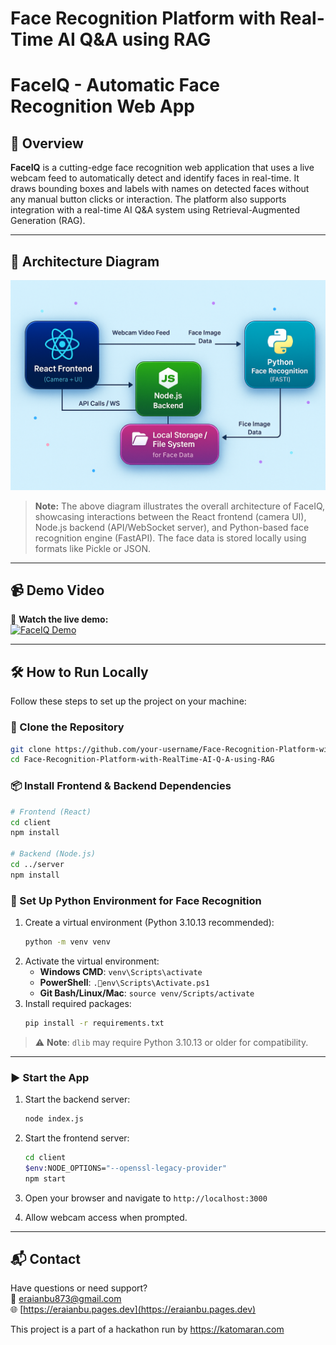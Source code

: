 # Face Recognition Platform with Real-Time AI Q&A using RAG
# FaceIQ - Automatic Face Recognition Web App

## 🚀 Overview

**FaceIQ** is a cutting-edge face recognition web application that uses a live webcam feed to automatically detect and identify faces in real-time. It draws bounding boxes and labels with names on detected faces without any manual button clicks or interaction. The platform also supports integration with a real-time AI Q&A system using Retrieval-Augmented Generation (RAG).

---

## 🧠 Architecture Diagram

![Architecture Diagram](./Architecture_Design.png)

> **Note:** The above diagram illustrates the overall architecture of FaceIQ, showcasing interactions between the React frontend (camera UI), Node.js backend (API/WebSocket server), and Python-based face recognition engine (FastAPI). The face data is stored locally using formats like Pickle or JSON.

---

## 📹 Demo Video

🎥 **Watch the live demo:**  
[![FaceIQ Demo]([https://kumaragurudtsteam-my.sharepoint.com/:v:/g/personal/eraianbu_22ad_kct_ac_in/EREczrtOpEtJt89w53IznCoBV29cTzJhAH3HAmtrI6TUng?nav=eyJyZWZlcnJhbEluZm8iOnsicmVmZXJyYWxBcHAiOiJPbmVEcml2ZUZvckJ1c2luZXNzIiwicmVmZXJyYWxBcHBQbGF0Zm9ybSI6IldlYiIsInJlZmVycmFsTW9kZSI6InZpZXciLCJyZWZlcnJhbFZpZXciOiJNeUZpbGVzTGlua0NvcHkifX0&e=DtA4kn)](https://kumaragurudtsteam-my.sharepoint.com/:v:/g/personal/eraianbu_22ad_kct_ac_in/EREczrtOpEtJt89w53IznCoBV29cTzJhAH3HAmtrI6TUng?nav=eyJyZWZlcnJhbEluZm8iOnsicmVmZXJyYWxBcHAiOiJPbmVEcml2ZUZvckJ1c2luZXNzIiwicmVmZXJyYWxBcHBQbGF0Zm9ybSI6IldlYiIsInJlZmVycmFsTW9kZSI6InZpZXciLCJyZWZlcnJhbFZpZXciOiJNeUZpbGVzTGlua0NvcHkifX0&e=DtA4kn)


---

## 🛠️ How to Run Locally

Follow these steps to set up the project on your machine:

### 🔁 Clone the Repository
```bash
git clone https://github.com/your-username/Face-Recognition-Platform-with-RealTime-AI-Q-A-using-RAG.git
cd Face-Recognition-Platform-with-RealTime-AI-Q-A-using-RAG
```

### 📦 Install Frontend & Backend Dependencies
```bash
# Frontend (React)
cd client
npm install

# Backend (Node.js)
cd ../server
npm install
```

### 🧪 Set Up Python Environment for Face Recognition

1. Create a virtual environment (Python 3.10.13 recommended):
   ```bash
   python -m venv venv
   ```
2. Activate the virtual environment:
   - **Windows CMD**: `venv\Scripts\activate`
   - **PowerShell**: `.env\Scripts\Activate.ps1`
   - **Git Bash/Linux/Mac**: `source venv/Scripts/activate`
3. Install required packages:
   ```bash
   pip install -r requirements.txt
   ```

> ⚠️ **Note**: `dlib` may require Python 3.10.13 or older for compatibility.

---

### ▶️ Start the App

1. Start the backend server:
   ```bash
   node index.js
   ```

2. Start the frontend server:
   ```bash
   cd client
   $env:NODE_OPTIONS="--openssl-legacy-provider"
   npm start
   ```

3. Open your browser and navigate to `http://localhost:3000`
4. Allow webcam access when prompted.

---

## 📬 Contact

Have questions or need support?  
📧 [eraianbu873@gmail.com](mailto:eraianbu873@gmail.com)  
🌐 [https://eraianbu.pages.dev](https://eraianbu.pages.dev)

This project is a part of a hackathon run by https://katomaran.com 
